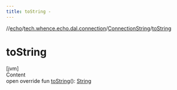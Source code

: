 ```yaml
---
title: toString -
---
```

//[echo](../../index.md)/[tech.whence.echo.dal.connection](../index.md)/[ConnectionString](index.md)/[toString](to-string.md)



# toString  
[jvm]  
Content  
open override fun [toString](to-string.md)(): [String](https://kotlinlang.org/api/latest/jvm/stdlib/kotlin/-string/index.html)  



